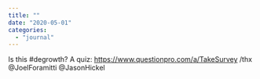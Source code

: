 ```yaml
---
title: ""
date: "2020-05-01"
categories: 
  - "journal"
---
```


Is this #degrowth? A quiz: https://www.questionpro.com/a/TakeSurvey /thx @JoelForamitti @JasonHickel
